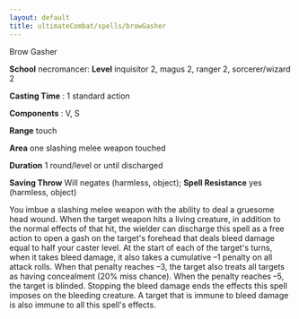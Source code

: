 ```yaml
---
layout: default
title: ultimateCombat/spells/browGasher
---
```

Brow Gasher

**School** necromancer: **Level** inquisitor 2, magus 2, ranger 2, sorcerer/wizard 2

**Casting Time** : 1 standard action

**Components** : V, S

**Range** touch

**Area** one slashing melee weapon touched

**Duration** 1 round/level or until discharged

**Saving Throw** Will negates (harmless, object); **Spell Resistance** yes (harmless, object)

You imbue a slashing melee weapon with the ability to deal a gruesome head wound. When the target weapon hits a living creature, in addition to the normal effects of that hit, the wielder can discharge this spell as a free action to open a gash on the target's forehead that deals bleed damage equal to half your caster level. At the start of each of the target's turns, when it takes bleed damage, it also takes a cumulative –1 penalty on all attack rolls. When that penalty reaches –3, the target also treats all targets as having concealment (20% miss chance). When the penalty reaches –5, the target is blinded. Stopping the bleed damage ends the effects this spell imposes on the bleeding creature. A target that is immune to bleed damage is also immune to all this spell's effects.

